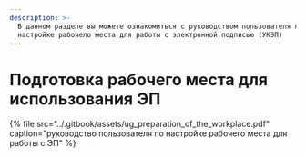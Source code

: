```yaml
---
description: >-
  В данном разделе вы можете ознакомиться с руководством пользователя по
  настройке рабочело места для работы с электронной подписью (УКЭП)
---
```


# Подготовка рабочего места для использования ЭП

{% file src="../.gitbook/assets/ug\_preparation\_of\_the\_workplace.pdf" caption="руководство пользователя по настройке рабочего места для работы с ЭП" %}



